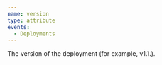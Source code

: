 ```yaml
---
name: version
type: attribute
events:
  - Deployments
---
```


The version of the deployment (for example, v1.1.).